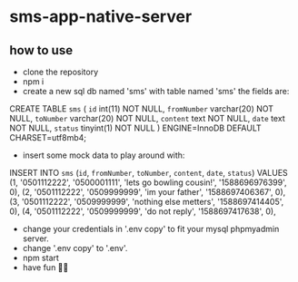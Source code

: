 # sms-app-native-server

## how to use

- clone the repository
- npm i
- create a new sql db named 'sms' with table named 'sms' the fields are:

CREATE TABLE `sms` (
  `id` int(11) NOT NULL,
  `fromNumber` varchar(20) NOT NULL,
  `toNumber` varchar(20) NOT NULL,
  `content` text NOT NULL,
  `date` text NOT NULL,
  `status` tinyint(1) NOT NULL
) ENGINE=InnoDB DEFAULT CHARSET=utf8mb4;

- insert some mock data to play around with: 

INSERT INTO `sms` (`id`, `fromNumber`, `toNumber`, `content`, `date`, `status`) VALUES
(1, '0501112222', '0500001111', 'lets go bowling cousin!', '1588696976399', 0),
(2, '0501112222', '0509999999', 'im your father', '1588697406367', 0),
(3, '0501112222', '0509999999', 'nothing else metters', '1588697414405', 0),
(4, '0501112222', '0509999999', 'do not reply', '1588697417638', 0),

- change your credentials in '.env copy' to fit your mysql phpmyadmin server.
- change '.env copy' to '.env'.
- npm start 
- have fun 🥂🍾

